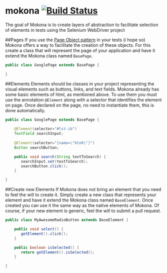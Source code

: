 # mokona [![Build Status](https://travis-ci.org/robsonbittencourt/mokona.svg?branch=master)](https://travis-ci.org/robsonbittencourt/mokona)
The goal of Mokona is to create layers of abstraction to facilitate selection of elements in tests using the Selenium WebDriver project 

##Pages
If you use the [Page Object pattern](http://martinfowler.com/bliki/PageObject.html) in your tests (i hope so) Mokona offers a way to facilitate the creation of these objects.
For this create a class that will represent the page of your application and have it extend the Mokona class named `BasePage`.

```java
public class GooglePage extends BasePage {

}
```

##Elements 
Elements should be classes in your project representing the visual elements such as buttons, links, and text fields.
Mokona already has some basic elements of html, as mentioned above. To use them you must use the annotation `@Element`
along with a selector that identifies the element on page. Once declared on the page, no need to instantiate them, this is done automatically.

```java
public class GooglePage extends BasePage {
	
	@Element(selector="#lst-ib")
	TextField searchInput;
	
	@Element(selector="[name=\"btnK\"]")
	Button searchButton;

	public void search(String textToSearch) {
	   searchInput.set(textToSearch);
	   searchButton.click(); 
	}

}
```

##Create new Elements
If Mokona does not bring an element that you need to feel the will to create it. Simply create a new class that represents your element and have it extend the Mokona class named `BaseElement`. Once created you can use it the same way as the native elements of Mokona. Of course, if your new element is generic, feel the will to submit a pull request.

```java
public class MyAwesomeRadioButton extends BaseElement {

	public void select() {
	   getElement().click();
	}

	public boolean isSelected() {
	   return getElement().isSelected();
	}

}
```